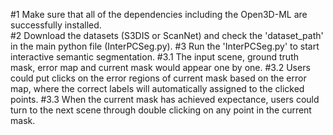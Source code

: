 #1 Make sure that all of the dependencies including the Open3D-ML are successfully installed.  
#2 Download the datasets (S3DIS or ScanNet) and check the 'dataset_path' in the main python file (InterPCSeg.py).
#3 Run the 'InterPCSeg.py' to start interactive semantic segmentation.
#3.1 The input scene, ground truth mask, error map and current mask would appear one by one.
#3.2 Users could put clicks on the error regions of current mask based on the error map, where the correct labels will automatically assigned to the clicked points.
#3.3 When the current mask has achieved expectance, users could turn to the next scene through double clicking on any point in the current mask.
